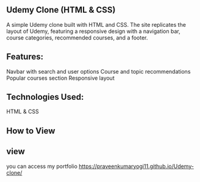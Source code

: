 ##   Udemy Clone (HTML & CSS)
A simple Udemy clone built with HTML and CSS. The site replicates the layout of Udemy, featuring a responsive design with a navigation bar, course categories, recommended courses, and a footer.

## Features:
Navbar with search and user options
Course and topic recommendations
Popular courses section
Responsive layout
## Technologies Used:
HTML & CSS
## How to View
## view
you can access my portfolio https://praveenkumaryogi11.github.io/Udemy-clone/
